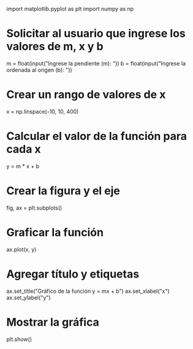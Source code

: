 import matplotlib.pyplot as plt
import numpy as np

# Solicitar al usuario que ingrese los valores de m, x y b
m = float(input("Ingrese la pendiente (m): "))
b = float(input("Ingrese la ordenada al origen (b): "))

# Crear un rango de valores de x
x = np.linspace(-10, 10, 400)

# Calcular el valor de la función para cada x
y = m * x + b

# Crear la figura y el eje
fig, ax = plt.subplots()

# Graficar la función
ax.plot(x, y)

# Agregar título y etiquetas
ax.set_title("Gráfico de la función y = mx + b")
ax.set_xlabel("x")
ax.set_ylabel("y")

# Mostrar la gráfica
plt.show()